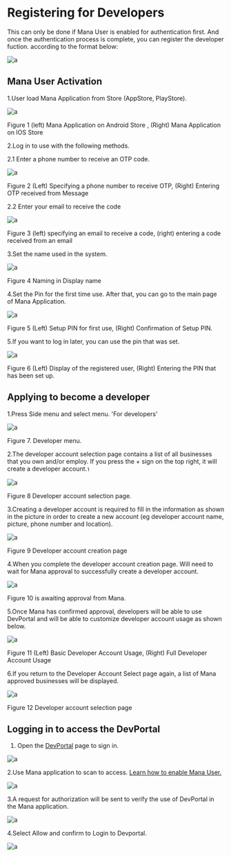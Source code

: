 # Registering for Developers  
This can only be done if Mana User is enabled for authentication first. And once the authentication process is complete, you can register the developer fuction. according to the format below:

![a](../img/Quickstarts/GettingStarted/gs0.PNG)
## Mana User Activation

 1.User load Mana Application from Store (AppStore, PlayStore).

![a](../img/Quickstarts/GettingStarted/gs1.PNG)

Figure  1 (left) Mana Application on Android Store , (Right) Mana Application on IOS Store

 2.Log in to use with the following methods.
 
2.1 Enter a phone number to receive an OTP code.

![a](../img/Quickstarts/GettingStarted/gs2.PNG)

Figure  2 (Left) Specifying a phone number to receive OTP, (Right) Entering OTP received from Message 

2.2 Enter your email to receive the code 

![a](../img/Quickstarts/GettingStarted/gs3.PNG)

Figure  3 (left) specifying an email to receive a code, (right) entering a code received from an email

 3.Set the name used in the system.

![a](../img/Quickstarts/GettingStarted/gs4.PNG)

Figure  4 Naming in Display name

 4.Set the Pin for the first time use. After that, you can go to the main page of Mana Application.

![a](../img/Quickstarts/GettingStarted/gs5.PNG)

Figure 5 (Left) Setup PIN for first use, (Right) Confirmation of Setup PIN.

 5.If you want to log in later, you can use the pin that was set.

![a](../img/Quickstarts/GettingStarted/gs6.PNG)

Figure 6 (Left) Display of the registered user, (Right) Entering the PIN that has been set up.

## Applying to become a developer 
 1.Press Side menu and select menu. 'For developers'

![a](../img/Quickstarts/GettingStarted/gs7.PNG)

Figure 7. Developer menu.

 2.The developer account selection page contains a list of all businesses that you own and/or employ. If you press the + sign on the top right, it will create a developer account.า

![a](../img/Quickstarts/GettingStarted/gs8.PNG)

Figure 8 Developer account selection page.

3.Creating a developer account is required to fill in the information as shown in the picture in order to create a new account (eg developer account name, picture, phone number and location). 

![a](../img/Quickstarts/GettingStarted/gs9.PNG)

Figure 9 Developer account creation page

4.When you complete the developer account creation page. Will need to wait for Mana approval to successfully create a developer account.

![a](../img/Quickstarts/GettingStarted/gs10.PNG)

Figure 10 is awaiting approval from Mana.

5.Once Mana has confirmed approval, developers will be able to use DevPortal and will be able to customize developer account usage as shown below.

![a](../img/Quickstarts/GettingStarted/gs11.PNG)

Figure 11 (Left) Basic Developer Account Usage, (Right) Full Developer Account Usage

6.If you return to the Developer Account Select page again, a list of Mana approved businesses will be displayed. 

![a](../img/Quickstarts/GettingStarted/gs12.PNG)

Figure 12 Developer account selection page
## Logging in to access the DevPortal 

1. Open the [DevPortal](https://mana-apim-sandbox-test.developer.azure-api.net/) page to sign in.

![a](../img/Quickstarts/GettingStarted/slm1.PNG)

2.Use Mana application to scan to access. [ Learn how to enable Mana User.](GettingStarted.md)

![a](../img/Quickstarts/GettingStarted/slm2.PNG)

<!-- 3.เมื่อ[สมัครเป็นนักพัฒนา](GettingStarted.md) เรียบร้อยแล้ว ต้องทำการสแกนเพื่อ Log in เข้าใช้งาน DevPortal ทาง mana จะมีการส่งคำขออนุญาตเพื่อใช้งาน DevPortal -->
3.A request for authorization will be sent to verify the use of DevPortal in the Mana application.

![a](../img/Quickstarts/GettingStarted/slm3.jpg)

4.Select Allow and confirm to Login to Devportal.

![a](../img/Quickstarts/GettingStarted/slm4.PNG)